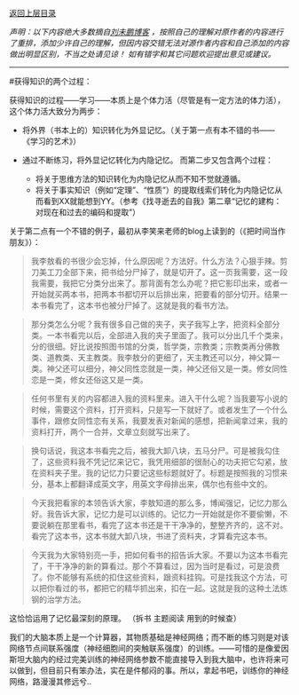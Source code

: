 [返回上层目录](./README.md)


*声明：以下内容绝大多数摘自[刘未鹏博客](http://mindhacks.cn/topics/learning-method/) ，按照自己的理解对原作者的内容进行了重排，添加少许自己的理解，但因内容交错无法对源作者内容和自己添加的内容做出明显区别，不当之处请见谅！ 如有错字和其它问题欢迎提出意见或建议。*

---

#获得知识的两个过程：

获得知识的过程——学习——本质上是个体力活（尽管是有一定方法的体力活），这个体力活大致分为两步：

- 将外界（书本上的）知识转化为外显记忆。（关于第一点有本不错的书——《学习的艺术》）

- 通过不断练习，将外显记忆转化为内隐记忆。 而第二步又包含两个过程：
    - 将关于思维方法的知识转化为内隐记忆从而不知不觉就遵循。
    - 将关于事实知识（例如“定理”、“性质”）的提取线索们转化为内隐记忆从而看到XX就能想到YY。（参考《找寻逝去的自我》第二章“记忆的建构：对现在和过去的编码和提取”）

关于第二点有一个不错的例子，最初从李笑来老师的blog上读到的（《把时间当作朋友》）：

>我李敖看的书很少会忘掉，什么原因呢？方法好。什么方法？心狠手辣。剪刀美工刀全部下来，把书给分尸掉了，就是切开了。这一页我需要，这一段我需要，我把它分类分出来了。那背面有怎么办呢？把它影印出来，或者一开始就买两本书，把两本书都切开以后排出来，把要看的部分切开。结果一本书看完了，这本书也被分尸掉了。这就是我的看书方法。

>那分类怎么分呢？我有很多自己做的夹子，夹子我写上字，把资料全部分类。一本书看完以后，全部进入我的夹子里面了。我可以分出几千个类来，分的很细。好比说按照图书馆的分类，哲学类，宗教类；宗教类再分佛教类、道教类、天主教类。我李敖分的更细了，天主教还可以分，神父算一类。神父还可以细分，神父同性恋就是一类，神父还俗又是一类。修女同性恋是一类，修女还俗这又是一类。

>任何书里有关的内容都进入我的资料里来。进入干什么呢？当我要写小说的时候，需要这个资料，打开资料，只是写一下就好了。或者发生了一个什么事件，跟修女同性恋有关系，我要发表对新闻的感想，把新闻拿过来，我的资料打开，两个一合并，文章立刻就写出来了。

>换句话说，我这本书看完之后，被我大卸八块，五马分尸。可是被我勾住了，这些资料我不凭记忆来记它，我凭用细部的很耐心的功夫把它勾紧，放在资料夹子里。我的记忆力只要记这些标题就好了。标题是按照我的习惯来分，基本上都翻译成英文字，用英文字母排出来，偶尔也有些中文的。

>今天我把看家的本领告诉大家，李敖知道的那么多，博闻强记，记忆力那么好。我告诉大家，记忆力是可以训练的。记忆力一开始就是你不要偷懒，不要说躺在那里看书，看完了这本书还是干干净净的，整整齐齐的，这不对。看完了这本书，这本书就大卸八块，书进了资料夹，才算看完这本书。

>今天我为大家特别亮一手，把如何看书的招告诉大家。不要以为这本书看完了，干干净净的新的算看过。那个不算看过，因为当时是看过，可是浪费了。你不能够有系统的扣住这些资料，跟资料挂钩。可是找我这个方法，可以把你看过的书，都把它的精华抓出来，扣在一起。这就是我的这种土法炼钢的治学方法。

这恰恰运用了记忆最深刻的原理。   （拆书 主题阅读  用到的时候查）



我们的大脑本质上是一个计算器，其物质基础是神经网络；而不断的练习则是对该网络节点间联系强度（神经细胞间的突触联系强度）的训练。——可惜的是像爱因斯坦大脑内的经过完美训练的神经网络参数不能直接导入到我大脑中，也许将来可以做到，但目前只有笨办法，实在是件郁闷的事。所以，拿起书吧，训练你的神经网络，路漫漫其修远兮..

